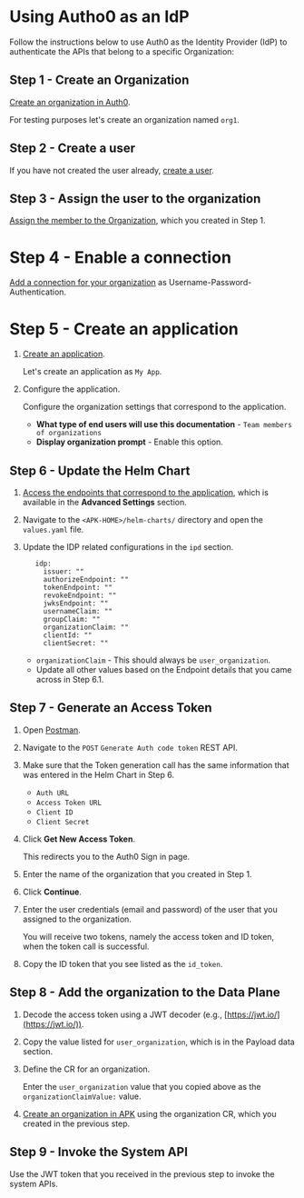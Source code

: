 # Using Autho0 as an IdP

Follow the instructions below to use Auth0 as the Identity Provider (IdP) to authenticate the APIs that belong to a specific Organization:

## Step 1 - Create an Organization

[Create an organization in Auth0](https://auth0.com/docs/manage-users/organizations/configure-organizations/create-organizations).

For testing purposes let's create an organization named `org1`.

## Step 2 - Create a user

If you have not created the user already, [create a user](https://auth0.com/docs/manage-users/user-accounts/create-users).

## Step 3 - Assign the user to the organization

[Assign the member to the Organization](https://auth0.com/docs/manage-users/organizations/configure-organizations/assign-members), which you created in Step 1.

# Step 4 - Enable a connection

[Add a connection for your organization](https://auth0.com/docs/manage-users/organizations/configure-organizations/enable-connections) as Username-Password-Authentication.

# Step 5 - Create an application

1. [Create an application](https://auth0.com/docs/get-started/auth0-overview/create-applications). 
     
     Let's create an application as `My App`.

2. Configure the application.

     Configure the organization settings that correspond to the application.

     - **What type of end users will use this documentation** - `Team members of organizations`
     - **Display organization prompt** - Enable this option.

## Step 6 - Update the Helm Chart

1. [Access the endpoints that correspond to the application](https://auth0.com/docs/get-started/applications/application-settings#endpoints), which is available in the **Advanced Settings** section.
2. Navigate to the `<APK-HOME>/helm-charts/` directory and open the `values.yaml` file.
3. Update the IDP related configurations in the `ipd` section.

    ```
       idp:
         issuer: ""
         authorizeEndpoint: ""
         tokenEndpoint: ""
         revokeEndpoint: ""
         jwksEndpoint: ""      
         usernameClaim: ""
         groupClaim: ""
         organizationClaim: ""
         clientId: ""
         clientSecret: ""
    ```
      - `organizationClaim` - This should always be `user_organization`.
      - Update all other values based on the Endpoint details that you came across in Step 6.1.

## Step 7 - Generate an Access Token

1. Open [Postman](../../../administration/postman-tests).
2. Navigate to the `POST` `Generate Auth code token` REST API.
3. Make sure that the Token generation call has the same information that was entered in the Helm Chart in Step 6.
     
     - `Auth URL`
     - `Access Token URL`
     - `Client ID`
     - `Client Secret`

4. Click **Get New Access Token**.
     
      This redirects you to the Auth0 Sign in page.

5. Enter the name of the organization that you created in Step 1.
6. Click **Continue**.
7. Enter the user credentials (email and password) of the user that you assigned to the organization.
     
     You will receive two tokens, namely the access token and ID token, when the token call is successful.

8.  Copy the ID token that you see listed as the `id_token`.

## Step 8 - Add the organization to the Data Plane
     
1. Decode the access token using a JWT decoder (e.g., [https://jwt.io/](https://jwt.io/)).
2. Copy the value listed for `user_organization`, which is in the Payload data section.
3. Define the CR for an organization.

      Enter the `user_organization` value that you copied above as the `organizationClaimValue:` value.

4. [Create an organization in APK](https://github.com/wso2/apk/wiki/Organizations#create-an-organization) using the organization CR, which you created in the previous step.

## Step 9 - Invoke the System API

 Use the JWT token that you received in the previous step to invoke the system APIs.
